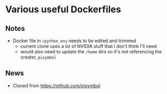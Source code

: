# Various useful Dockerfiles 

## Notes

* Docker file in `/python_env` needs to be edited and trimmed
    * current clone uses a lot of NVIDIA stuff that I don't think I'll need
    * would also need to update the `/home` dirs so it's not referencing the creater, `pisymbol`
## News

* Cloned from https://github.com/pisymbol

